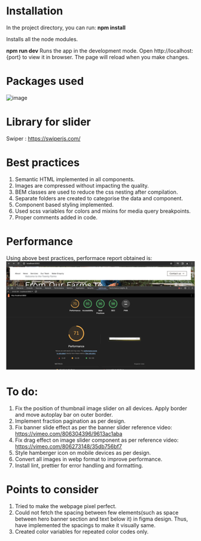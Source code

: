 # Installation
In the project directory, you can run:
**npm install**

Installs all the node modules.

**npm run dev**
Runs the app in the development mode.
Open http://localhost:{port} to view it in browser.
The page will reload when you make changes.

# Packages used
<img width="361" alt="image" src="https://github.com/sonal3323/tentwenty-assessment/assets/155446833/3f1465da-910b-48e6-98f7-29f55e962420">

# Library for slider
  Swiper : https://swiperjs.com/

# Best practices
1. Semantic HTML implemented in all components.
2. Images are compressed without impacting the quality.
3. BEM classes are used to reduce the css nesting after compilation.
4. Separate folders are created to categorise the data and component.
5. Component based styling implemented.
6. Used scss variables for colors and mixins for media query breakpoints.
7. Proper comments added in code.

# Performance
Using above best practices, performace report obtained is:
![alt text](image.png)

# To do:
1. Fix the position of thumbnail image slider on all devices. Apply border and move autoplay bar on outer border.
2. Implement fraction pagination as per design.
3. Fix banner slide effect as per the banner slider reference video: https://vimeo.com/806304396/9613ac1aba
4. Fix drag effect on image slider component as per reference video: https://vimeo.com/806273148/35db756bf7
5. Style hamberger icon on mobile devices as per design.
6. Convert all images in webp format to improve performance.
7. Install lint, prettier for error handling and formatting.

# Points to consider
1. Tried to make the webpage pixel perfect.
2. Could not fetch the spacing between few elements(such as space between hero banner section and text below it) in figma design. Thus, have implemented the spacings to make it visually same.
3. Created color variables for repeated color codes only.

